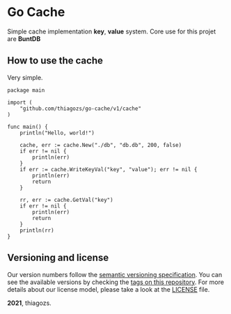 # Go Cache 

Simple cache implementation **key**, **value** system.
Core use for this projet are **BuntDB**

## How to use the cache

Very simple.

```golang
package main

import (
	"github.com/thiagozs/go-cache/v1/cache"
)

func main() {
	println("Hello, world!")

	cache, err := cache.New("./db", "db.db", 200, false)
	if err != nil {
		println(err)
	}
	if err := cache.WriteKeyVal("key", "value"); err != nil {
		println(err)
		return
	}

	rr, err := cache.GetVal("key")
	if err != nil {
		println(err)
		return
	}
	println(rr)
}

```

## Versioning and license

Our version numbers follow the [semantic versioning specification](http://semver.org/). You can see the available versions by checking the [tags on this repository](https://github.com/thiagozs/go-cache/tags). For more details about our license model, please take a look at the [LICENSE](LICENSE) file.

**2021**, thiagozs.